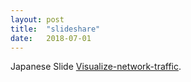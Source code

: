 ```yaml
---
layout: post
title:  "slideshare"
date:   2018-07-01
---
```

Japanese Slide [Visualize-network-traffic].

[Visualize-network-traffic]: https://www.slideshare.net/TakashiUmeno/visualize-network-traffic20180616






